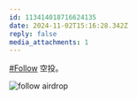 ```yaml
---
id: 113414018716624135
date: 2024-11-02T15:16:28.342Z
reply: false
media_attachments: 1
---
```


[#Follow](https://e5n.cc/tags/Follow) 空投。

![follow airdrop](https://files.e5n.cc/media_attachments/files/113/414/017/673/232/159/original/ad80a76265bd5d82.png)
